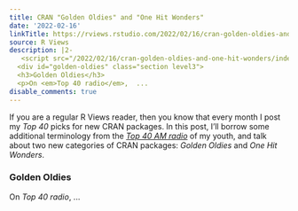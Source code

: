 ```yaml
---
title: CRAN "Golden Oldies" and "One Hit Wonders"
date: '2022-02-16'
linkTitle: https://rviews.rstudio.com/2022/02/16/cran-golden-oldies-and-one-hit-wonders/
source: R Views
description: |2-
   <script src="/2022/02/16/cran-golden-oldies-and-one-hit-wonders/index_files/header-attrs/header-attrs.js"></script> <p>If you are a regular R Views reader, then you know that every month I post my <em>Top 40</em> picks for new CRAN packages. In this post, I’ll borrow some additional terminology from the <a href="https://en.wikipedia.org/wiki/Top_40"><em>Top 40 AM radio</em></a> of my youth, and talk about two new categories of CRAN packages: <em>Golden Oldies</em> and <em>One Hit Wonders</em>.</p>
  <div id="golden-oldies" class="section level3">
  <h3>Golden Oldies</h3>
  <p>On <em>Top 40 radio</em>,  ...
disable_comments: true
---
```

 <script src="/2022/02/16/cran-golden-oldies-and-one-hit-wonders/index_files/header-attrs/header-attrs.js"></script> <p>If you are a regular R Views reader, then you know that every month I post my <em>Top 40</em> picks for new CRAN packages. In this post, I’ll borrow some additional terminology from the <a href="https://en.wikipedia.org/wiki/Top_40"><em>Top 40 AM radio</em></a> of my youth, and talk about two new categories of CRAN packages: <em>Golden Oldies</em> and <em>One Hit Wonders</em>.</p>
<div id="golden-oldies" class="section level3">
<h3>Golden Oldies</h3>
<p>On <em>Top 40 radio</em>,  ...
